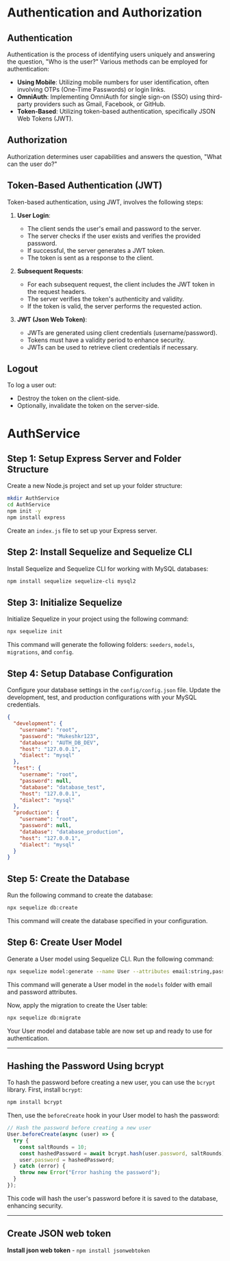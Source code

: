 # Authentication and Authorization

## Authentication

Authentication is the process of identifying users uniquely and answering the question, "Who is the user?" Various methods can be employed for authentication:

- **Using Mobile**: Utilizing mobile numbers for user identification, often involving OTPs (One-Time Passwords) or login links.
- **OmniAuth**: Implementing OmniAuth for single sign-on (SSO) using third-party providers such as Gmail, Facebook, or GitHub.
- **Token-Based**: Utilizing token-based authentication, specifically JSON Web Tokens (JWT).

## Authorization

Authorization determines user capabilities and answers the question, "What can the user do?"

## Token-Based Authentication (JWT)

Token-based authentication, using JWT, involves the following steps:

1. **User Login**:

   - The client sends the user's email and password to the server.
   - The server checks if the user exists and verifies the provided password.
   - If successful, the server generates a JWT token.
   - The token is sent as a response to the client.

2. **Subsequent Requests**:

   - For each subsequent request, the client includes the JWT token in the request headers.
   - The server verifies the token's authenticity and validity.
   - If the token is valid, the server performs the requested action.

3. **JWT (Json Web Token)**:
   - JWTs are generated using client credentials (username/password).
   - Tokens must have a validity period to enhance security.
   - JWTs can be used to retrieve client credentials if necessary.

## Logout

To log a user out:

- Destroy the token on the client-side.
- Optionally, invalidate the token on the server-side.

# AuthService

## Step 1: Setup Express Server and Folder Structure

Create a new Node.js project and set up your folder structure:

```bash
mkdir AuthService
cd AuthService
npm init -y
npm install express
```

Create an `index.js` file to set up your Express server.

## Step 2: Install Sequelize and Sequelize CLI

Install Sequelize and Sequelize CLI for working with MySQL databases:

```bash
npm install sequelize sequelize-cli mysql2
```

## Step 3: Initialize Sequelize

Initialize Sequelize in your project using the following command:

```bash
npx sequelize init
```

This command will generate the following folders: `seeders`, `models`, `migrations`, and `config`.

## Step 4: Setup Database Configuration

Configure your database settings in the `config/config.json` file. Update the development, test, and production configurations with your MySQL credentials.

```json
{
  "development": {
    "username": "root",
    "password": "Mukeshkr123",
    "database": "AUTH_DB_DEV",
    "host": "127.0.0.1",
    "dialect": "mysql"
  },
  "test": {
    "username": "root",
    "password": null,
    "database": "database_test",
    "host": "127.0.0.1",
    "dialect": "mysql"
  },
  "production": {
    "username": "root",
    "password": null,
    "database": "database_production",
    "host": "127.0.0.1",
    "dialect": "mysql"
  }
}
```

## Step 5: Create the Database

Run the following command to create the database:

```bash
npx sequelize db:create
```

This command will create the database specified in your configuration.

## Step 6: Create User Model

Generate a User model using Sequelize CLI. Run the following command:

```bash
npx sequelize model:generate --name User --attributes email:string,password:string
```

This command will generate a User model in the `models` folder with email and password attributes.

Now, apply the migration to create the User table:

```bash
npx sequelize db:migrate
```

Your User model and database table are now set up and ready to use for authentication.

---

## Hashing the Password Using bcrypt

To hash the password before creating a new user, you can use the `bcrypt` library. First, install `bcrypt`:

```bash
npm install bcrypt
```

Then, use the `beforeCreate` hook in your User model to hash the password:

```javascript
// Hash the password before creating a new user
User.beforeCreate(async (user) => {
  try {
    const saltRounds = 10;
    const hashedPassword = await bcrypt.hash(user.password, saltRounds);
    user.password = hashedPassword;
  } catch (error) {
    throw new Error("Error hashing the password");
  }
});
```

This code will hash the user's password before it is saved to the database, enhancing security.

---

## Create JSON web token

**Install json web token** - `npm install jsonwebtoken`
